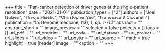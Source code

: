 +++
title = "Pan-cancer detection of driver genes at the single-patient resolution"
date = "2021-01-01"
publication_types = ["2"]
authors = ["Joel Nulsen", "Hrvoje Misetic", "Christopher Yau", "Francesca D Ciccarelli"]
publication = "In: Genome medicine, (13), 1, _pp. 1--14_"
abstract = ""
abstract_short = ""
image_preview = ""
selected = false
projects = []
tags = []
url_pdf = ""
url_preprint = ""
url_code = ""
url_dataset = ""
url_project = ""
url_slides = ""
url_video = ""
url_poster = ""
url_source = ""
math = true
highlight = true
[header]
image = ""
caption = ""
+++
